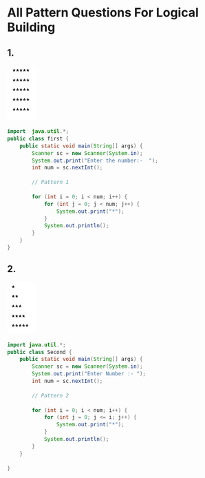 # All Pattern Questions For Logical Building 


## 1.   
![P1.webp](src%2FAssect%2FP1.webp)

```java
import  java.util.*;
public class first {
    public static void main(String[] args) {
        Scanner sc = new Scanner(System.in);
        System.out.print("Enter the number:-  ");
        int num = sc.nextInt();

        // Pattern 1

        for (int i = 0; i < num; i++) {
            for (int j = 0; j < num; j++) {
                System.out.print("*");
            }
            System.out.println();
        }
    }
}

```

## 2. 
![P2.webp](src%2FAssect%2FP2.webp)

```java
import java.util.*;
public class Second {
    public static void main(String[] args) {
        Scanner sc = new Scanner(System.in);
        System.out.print("Enter Number :- ");
        int num = sc.nextInt();

        // Pattern 2

        for (int i = 0; i < num; i++) {
            for (int j = 0; j <= i; j++) {
                System.out.print("*");
            }
            System.out.println();
        }
    }

}

```